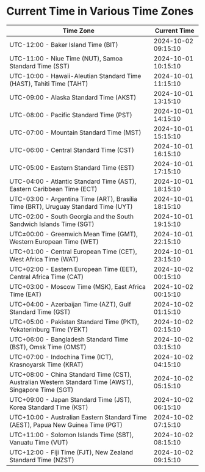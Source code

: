 # Current Time in Various Time Zones

| Time Zone | Current Time |
|-----------|--------------|
| UTC-12:00 - Baker Island Time (BIT) | 2024-10-02 09:15:10 |
| UTC-11:00 - Niue Time (NUT), Samoa Standard Time (SST) | 2024-10-01 10:15:10 |
| UTC-10:00 - Hawaii-Aleutian Standard Time (HAST), Tahiti Time (TAHT) | 2024-10-01 11:15:10 |
| UTC-09:00 - Alaska Standard Time (AKST) | 2024-10-01 13:15:10 |
| UTC-08:00 - Pacific Standard Time (PST) | 2024-10-01 14:15:10 |
| UTC-07:00 - Mountain Standard Time (MST) | 2024-10-01 15:15:10 |
| UTC-06:00 - Central Standard Time (CST) | 2024-10-01 16:15:10 |
| UTC-05:00 - Eastern Standard Time (EST) | 2024-10-01 17:15:10 |
| UTC-04:00 - Atlantic Standard Time (AST), Eastern Caribbean Time (ECT) | 2024-10-01 18:15:10 |
| UTC-03:00 - Argentina Time (ART), Brasília Time (BRT), Uruguay Standard Time (UYT) | 2024-10-01 18:15:10 |
| UTC-02:00 - South Georgia and the South Sandwich Islands Time (SGT) | 2024-10-01 19:15:10 |
| UTC±00:00 - Greenwich Mean Time (GMT), Western European Time (WET) | 2024-10-01 22:15:10 |
| UTC+01:00 - Central European Time (CET), West Africa Time (WAT) | 2024-10-01 23:15:10 |
| UTC+02:00 - Eastern European Time (EET), Central Africa Time (CAT) | 2024-10-02 00:15:10 |
| UTC+03:00 - Moscow Time (MSK), East Africa Time (EAT) | 2024-10-02 00:15:10 |
| UTC+04:00 - Azerbaijan Time (AZT), Gulf Standard Time (GST) | 2024-10-02 01:15:10 |
| UTC+05:00 - Pakistan Standard Time (PKT), Yekaterinburg Time (YEKT) | 2024-10-02 02:15:10 |
| UTC+06:00 - Bangladesh Standard Time (BST), Omsk Time (OMST) | 2024-10-02 03:15:10 |
| UTC+07:00 - Indochina Time (ICT), Krasnoyarsk Time (KRAT) | 2024-10-02 04:15:10 |
| UTC+08:00 - China Standard Time (CST), Australian Western Standard Time (AWST), Singapore Time (SGT) | 2024-10-02 05:15:10 |
| UTC+09:00 - Japan Standard Time (JST), Korea Standard Time (KST) | 2024-10-02 06:15:10 |
| UTC+10:00 - Australian Eastern Standard Time (AEST), Papua New Guinea Time (PGT) | 2024-10-02 07:15:10 |
| UTC+11:00 - Solomon Islands Time (SBT), Vanuatu Time (VUT) | 2024-10-02 08:15:10 |
| UTC+12:00 - Fiji Time (FJT), New Zealand Standard Time (NZST) | 2024-10-02 09:15:10 |

